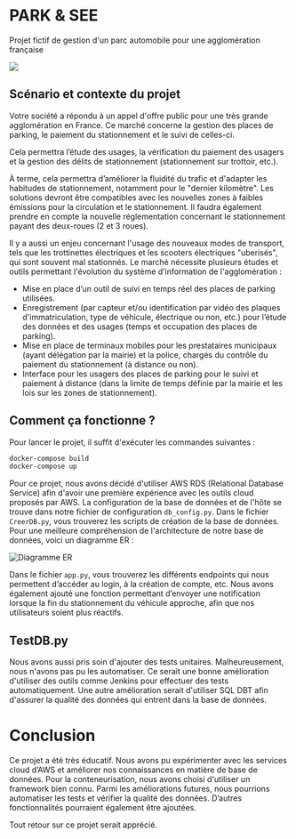 # PARK & SEE 

Projet fictif de gestion d'un parc automobile pour une agglomération française

[![](https://github.com/soyerg/it_equipe_4/raw/Eric/MaquetteCap/imagesReadme/landingscreen.png)](https://github.com/soyerg/it_equipe_4/blob/Eric/MaquetteCap/imagesReadme/landingscreen.png)

## Scénario et contexte du projet

Votre société a répondu à un appel d'offre public pour une très grande agglomération en France. Ce marché concerne la gestion des places de parking, le paiement du stationnement et le suivi de celles-ci.

Cela permettra l’étude des usages, la vérification du paiement des usagers et la gestion des délits de stationnement (stationnement sur trottoir, etc.).

À terme, cela permettra d’améliorer la fluidité du trafic et d'adapter les habitudes de stationnement, notamment pour le "dernier kilomètre". Les solutions devront être compatibles avec les nouvelles zones à faibles émissions pour la circulation et le stationnement. Il faudra également prendre en compte la nouvelle réglementation concernant le stationnement payant des deux-roues (2 et 3 roues).

Il y a aussi un enjeu concernant l'usage des nouveaux modes de transport, tels que les trottinettes électriques et les scooters électriques "uberisés", qui sont souvent mal stationnés. Le marché nécessite plusieurs études et outils permettant l'évolution du système d’information de l'agglomération :

- Mise en place d’un outil de suivi en temps réel des places de parking utilisées.
- Enregistrement (par capteur et/ou identification par vidéo des plaques d'immatriculation, type de véhicule, électrique ou non, etc.) pour l’étude des données et des usages (temps et occupation des places de parking).
- Mise en place de terminaux mobiles pour les prestataires municipaux (ayant délégation par la mairie) et la police, chargés du contrôle du paiement du stationnement (à distance ou non).
- Interface pour les usagers des places de parking pour le suivi et paiement à distance (dans la limite de temps définie par la mairie et les lois sur les zones de stationnement).

## Comment ça fonctionne ? 

Pour lancer le projet, il suffit d'exécuter les commandes suivantes : 

```bash
docker-compose build
docker-compose up
```

Pour ce projet, nous avons décidé d'utiliser AWS RDS (Relational Database Service) afin d'avoir une première expérience avec les outils cloud proposés par AWS. La configuration de la base de données et de l'hôte se trouve dans notre fichier de configuration `db_config.py`. Dans le fichier `CreerDB.py`, vous trouverez les scripts de création de la base de données. Pour une meilleure compréhension de l'architecture de notre base de données, voici un diagramme ER : 

![Diagramme ER](chemin/vers/ton/image)

Dans le fichier `app.py`, vous trouverez les différents endpoints qui nous permettent d’accéder au login, à la création de compte, etc. Nous avons également ajouté une fonction permettant d’envoyer une notification lorsque la fin du stationnement du véhicule approche, afin que nos utilisateurs soient plus réactifs.

## TestDB.py

Nous avons aussi pris soin d'ajouter des tests unitaires. Malheureusement, nous n'avons pas pu les automatiser. Ce serait une bonne amélioration d'utiliser des outils comme Jenkins pour effectuer des tests automatiquement. Une autre amélioration serait d'utiliser SQL DBT afin d'assurer la qualité des données qui entrent dans la base de données.

# Conclusion 

Ce projet a été très éducatif. Nous avons pu expérimenter avec les services cloud d’AWS et améliorer nos connaissances en matière de base de données. Pour la conteneurisation, nous avons choisi d'utiliser un framework bien connu. Parmi les améliorations futures, nous pourrions automatiser les tests et vérifier la qualité des données. D’autres fonctionnalités pourraient également être ajoutées.

Tout retour sur ce projet serait apprécié.
